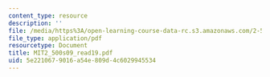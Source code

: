 ```yaml
---
content_type: resource
description: ''
file: /media/https%3A/open-learning-course-data-rc.s3.amazonaws.com/2-500-desalination-and-water-purification-spring-2009/5e2210679016a54e809d4c6029945534_MIT2_500s09_read19.pdf
file_type: application/pdf
resourcetype: Document
title: MIT2_500s09_read19.pdf
uid: 5e221067-9016-a54e-809d-4c6029945534
---
```

